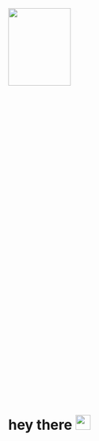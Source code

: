 <img src="https://media1.giphy.com/media/v1.Y2lkPTc5MGI3NjExMXp3cG15d3FxMG42bXV5NzF2cnRnOGI4bnV2b3NleXh1OHA0YmxxaSZlcD12MV9pbnRlcm5hbF9naWZfYnlfaWQmY3Q9Zw/yoJC2GnSClbPOkV0eA/giphy.gif" alt="" width="50%" height="20%">


<img src="https://komarev.com/ghpvc/?username=Li-Eosip&style=flat-square&color=red" alt=""/>
<h1>
  hey there
  <img src="https://media.giphy.com/media/hvRJCLFzcasrR4ia7z/giphy.gif" width="30px"/>
</h1>
